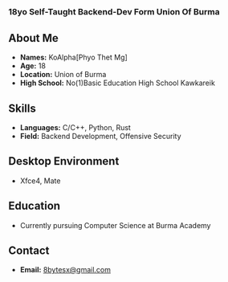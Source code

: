 ## <h3>18yo Self-Taught Backend-Dev Form Union Of Burma</h3>


## About Me
- **Names:** KoAlpha[Phyo Thet Mg]
- **Age:** 18
- **Location:** Union of Burma
- **High School:** No(1)Basic Education High School Kawkareik
  
## Skills
- **Languages:** C/C++, Python, Rust
- **Field:** Backend Development, Offensive Security

## Desktop Environment
- Xfce4, Mate

## Education
- Currently pursuing Computer Science at Burma Academy

## Contact
- **Email:** 8bytesx@gmail.com



